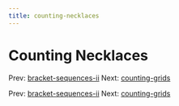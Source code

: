 ```yaml
---
title: counting-necklaces
---
```




# Counting Necklaces

Prev:
[bracket-sequences-ii](bracket-sequences-ii.md)
Next: [counting-grids](counting-grids.md)

Prev:
[bracket-sequences-ii](bracket-sequences-ii.md)
Next: [counting-grids](counting-grids.md)
